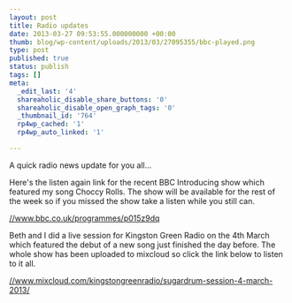 ```yaml
---
layout: post
title: Radio updates
date: 2013-03-27 09:53:55.000000000 +00:00
thumb: blog/wp-content/uploads/2013/03/27095355/bbc-played.png
type: post
published: true
status: publish
tags: []
meta:
  _edit_last: '4'
  shareaholic_disable_share_buttons: '0'
  shareaholic_disable_open_graph_tags: '0'
  _thumbnail_id: '764'
  rp4wp_cached: '1'
  rp4wp_auto_linked: '1'

---
```

<p>A quick radio news update for you all...</p>
<p>Here's the listen again link for the recent BBC Introducing show which featured my song Choccy Rolls. The show will be available for the rest of the week so if you missed the show take a listen while you still can.</p>

<p><a href="//www.bbc.co.uk/programmes/p015z9dq" title="BBC Introducing">//www.bbc.co.uk/programmes/p015z9dq</a></p>
<p>Beth and I did a live session for Kingston Green Radio on the 4th March which featured the debut of a new song just finished the day before. The whole show has been uploaded to mixcloud so click the link below to listen to it all.</p>
<p><a href="//www.mixcloud.com/kingstongreenradio/sugardrum-session-4-march-2013/" title="Sugardrum session for Kingston Green Radio">//www.mixcloud.com/kingstongreenradio/sugardrum-session-4-march-2013/</a></p>
